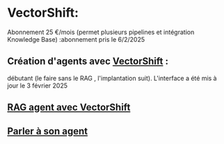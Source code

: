 # VectorShift: 
Abonnement 25 €/mois (permet plusieurs pipelines et intégration Knowledge Base) :abonnement pris le 6/2/2025
## Création d'agents avec [VectorShift](https://www.youtube.com/watch?v=7sgibmj_MBY) : 
débutant (le faire sans le RAG , l'implantation suit). L'interface a été mis à jour le 3 février 2025
## [RAG agent avec VectorShift](https://www.youtube.com/watch?v=ieLdMih5_V0)
## [Parler à son agent](https://www.youtube.com/watch?v=7sgibmj_MBY)  

